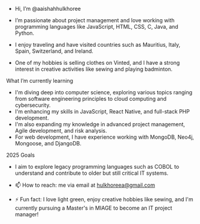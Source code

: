- Hi, I’m @aaishahhulkhoree

-  I’m passionate about project management and love working with programming languages like JavaScript, HTML, CSS, C, Java, and Python.
-  I enjoy traveling and have visited countries such as Mauritius, Italy, Spain, Switzerland, and Ireland.
-    One of my hobbies is selling clothes on Vinted, and I have a strong interest in creative activities like sewing and playing badminton.

  What I’m currently learning
- I'm diving deep into computer science, exploring various topics ranging from software engineering principles to cloud computing and cybersecurity.
- I'm enhancing my skills in JavaScript, React Native, and full-stack PHP development.
- I'm also expanding my knowledge in advanced project management, Agile development, and risk analysis.
- For web development, I have experience working with MongoDB, Neo4j, Mongoose, and DjangoDB.
  
2025 Goals
- I aim to explore legacy programming languages such as COBOL to understand and contribute to older but still critical IT systems.
 
- 📫 How to reach: me via email at hulkhoreea@gmail.com

- ⚡ Fun fact: I love light green, enjoy creative hobbies like sewing, and I'm currently pursuing a Master's in MIAGE to become an IT project manager!

